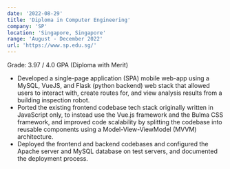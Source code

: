 ```yaml
---
date: '2022-08-29'
title: 'Diploma in Computer Engineering'
company: 'SP'
location: 'Singapore, Singapore'
range: 'August - December 2022'
url: 'https://www.sp.edu.sg/'
---
```


Grade: 3.97 / 4.0 GPA (Diploma with Merit)

- Developed a single-page application (SPA) mobile web-app using a MySQL, VueJS,
  and Flask (python backend) web stack that allowed users to interact with,
  create routes for, and view analysis results from a building inspection robot.
- Ported the existing frontend codebase tech stack originally written in
  JavaScript only, to instead use the Vue.js framework and the Bulma CSS framework,
  and improved code scalability by splitting the codebase into reusable components
  using a Model-View-ViewModel (MVVM) architecture.
- Deployed the frontend and backend codebases and configured the Apache server
  and MySQL database on test servers, and documented the deployment process.

